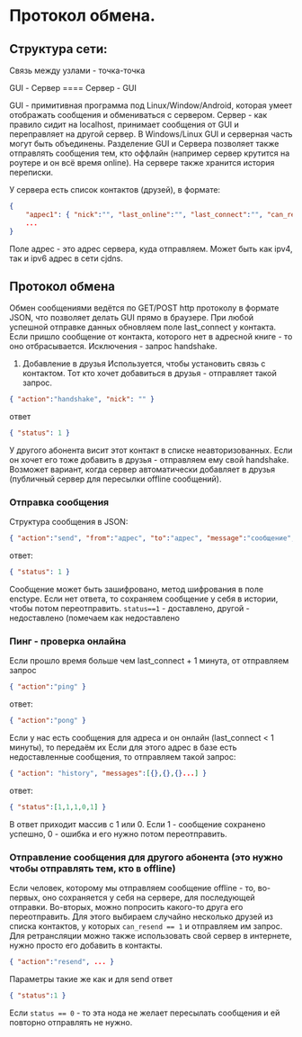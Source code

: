 # Протокол обмена.

## Структура сети:

Связь между узлами - точка-точка

GUI - Сервер ==== Сервер - GUI

GUI - примитивная программа под Linux/Window/Android, которая умеет отображать сообщения и обмениваться с сервером.
Сервер - как правило сидит на localhost, принимает сообщения от GUI и переправляет на другой сервер.
В Windows/Linux GUI и серверная часть могут быть объединены.
Разделение GUI и Сервера позволяет также отправлять сообщения тем, кто оффлайн (например сервер крутится на роутере и он всё время online).
На сервере также хранится история переписки.

У сервера есть список контактов (друзей), в формате:

```json
{
	"адрес1": { "nick":"", "last_online":"", "last_connect":"", "can_resend":1, "key":"", "other_info":... }
	...
}
```

Поле адрес - это адрес сервера, куда отправляем. Может быть как ipv4, так и ipv6 адрес в сети cjdns.

## Протокол обмена

Обмен сообщениями ведётся по GET/POST http протоколу в формате JSON, что позволяет делать GUI прямо в браузере.
При любой успешной отправке данных обновляем поле last_connect у контакта.
Если пришло сообщение от контакта, которого нет в адресной книге - то оно отбрасывается.
Исключения - запрос handshake.

1. Добавление в друзья
   Используется, чтобы установить связь с контактом. Тот кто хочет добавиться в друзья - отправляет такой запрос.

```json
{ "action":"handshake", "nick": "" }
```

ответ

```json
{ "status": 1 }
```

У другого абонента висит этот контакт в списке неавторизованных. Если он хочет его тоже добавить в друзья - отправляем ему свой handshake. Возможет вариант, когда сервер автоматически добавляет в друзья (публичный сервер для пересылки offline сообщений).

### Отправка сообщения

Структура сообщения в JSON:

```json
{ "action":"send", "from":"адрес", "to":"адрес", "message":"сообщение", "timestamp":"время", "enctype":"" }
```

ответ:

```json
{ "status": 1 }
```

Сообщение может быть зашифровано, метод шифрования в поле enctype.
Если нет ответа, то сохраняем сообщение у себя в истории, чтобы потом переотправить.
`status==1` - доставлено, другой - недоставлено (помечаем как недоставлено

### Пинг - проверка онлайна

Если прошло время больше чем last_connect + 1 минута, от отправляем запрос

```json
{ "action":"ping" }
```

ответ:

```json
{ "action":"pong" }
```

Если у нас есть сообщения для адреса и он онлайн (last_connect < 1 минуты), то передаём их
Если для этого адрес в базе есть недоставленные сообщения, то отправляем такой запрос:

```json
{ "action": "history", "messages":[{},{},{}...] }
```

ответ:

```json
{ "status":[1,1,1,0,1] }
```

В ответ приходит массив с 1 или 0. Если 1 - сообщение сохранено успешно, 0 - ошибка и его нужно потом переотправить.

### Отправление сообщения для другого абонента (это нужно чтобы отправлять тем, кто в offline)

Если человек, которому мы отправляем сообщение offline - то, во-первых, оно сохраняется у себя на сервере, для последующей отправки.
Во-вторых, можно попросить какого-то друга его переотправить. Для этого выбираем случайно несколько друзей из списка контактов, у которых `can_resend == 1` и отправляем им запрос.
Для ретрансляции можно также использовать свой сервер в интернете, нужно просто его добавить в контакты.

```json
{ "action":"resend", ... }
```

Параметры такие же как и для send
ответ

```json
{ "status":1 }
```

Если `status == 0` - то эта нода не желает пересылать сообщения и ей повторно отправлять не нужно.